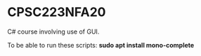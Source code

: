 # CPSC223NFA20
 C# course involving use of GUI.

To be able to run these scripts:
**sudo apt install mono-complete**

